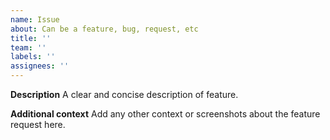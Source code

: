 ```yaml
---
name: Issue
about: Can be a feature, bug, request, etc
title: ''
team: ''
labels: ''
assignees: ''
---
```


**Description**
A clear and concise description of feature.

**Additional context**
Add any other context or screenshots about the feature request here.